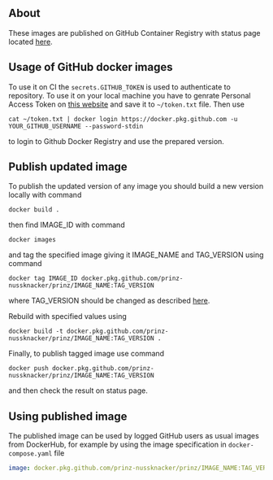 ## About
These images are published on GitHub Container Registry with status page located [here](https://github.com/prinz-nussknacker/prinz/packages/).


## Usage of GitHub docker images
To use it on CI the `secrets.GITHUB_TOKEN` is used to authenticate to repository. To use it on your local machine you have to genrate Personal Access Token on [this website](https://github.com/settings/tokens) and save it to `~/token.txt` file. Then use
```
cat ~/token.txt | docker login https://docker.pkg.github.com -u YOUR_GITHUB_USERNAME --password-stdin
```
to login to Github Docker Registry and use the prepared version.

## Publish updated image
To publish the updated version of any image you should build a new version locally with command
```
docker build .
```
then find IMAGE_ID with command
```
docker images
```
and tag the specified image giving it IMAGE_NAME and TAG_VERSION using command
```
docker tag IMAGE_ID docker.pkg.github.com/prinz-nussknacker/prinz/IMAGE_NAME:TAG_VERSION
```
where TAG_VERSION should be changed as described [here](https://semver.org/).

Rebuild with specified values using

```
docker build -t docker.pkg.github.com/prinz-nussknacker/prinz/IMAGE_NAME:TAG_VERSION .
```

Finally, to publish tagged image use command
```
docker push docker.pkg.github.com/prinz-nussknacker/prinz/IMAGE_NAME:TAG_VERSION
```
and then check the result on status page.

## Using published image

The published  image can be used by logged GitHub users as usual images from DockerHub, 
for example by using the image specification in `docker-compose.yaml` file

```yaml
image: docker.pkg.github.com/prinz-nussknacker/prinz/IMAGE_NAME:TAG_VERSION
```